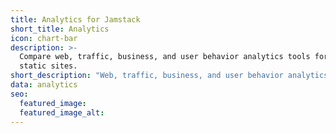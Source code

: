 ```yaml
---
title: Analytics for Jamstack
short_title: Analytics
icon: chart-bar
description: >-
  Compare web, traffic, business, and user behavior analytics tools for Jamstack
  static sites.
short_description: "Web, traffic, business, and user behavior analytics tools."
data: analytics
seo:
  featured_image:
  featured_image_alt:
---
```


